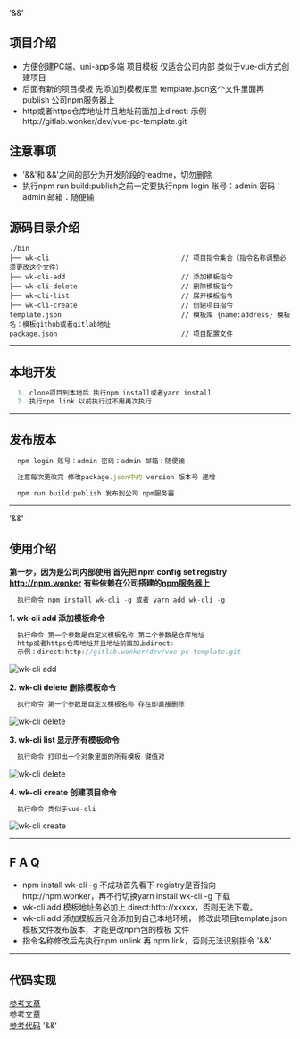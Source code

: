 '&&'
## 项目介绍

* 方便创建PC端、uni-app多端 项目模板 仅适合公司内部 类似于vue-cli方式创建项目
* 后面有新的项目模板 先添加到模板库里 template.json这个文件里面再publish 公司npm服务器上
* http或者https仓库地址并且地址前面加上direct: 示例http://gitlab.wonker/dev/vue-pc-template.git

## 注意事项

* '&&'和'&&'之间的部分为开发阶段的readme，切勿删除
* 执行npm run build:publish之前一定要执行npm login 账号：admin 密码：admin 邮箱：随便输

## 源码目录介绍
```
./bin
├── wk-cli                                 // 项目指令集合（指令名称调整必须更改这个文件）
├── wk-cli-add                             // 添加模板指令 
├── wk-cli-delete                          // 删除模板指令 
├── wk-cli-list                            // 展开模板指令 
├── wk-cli-create                          // 创建项目指令 
template.json                              // 模板库 {name:address} 模板名：模板github或者gitlab地址
package.json                               // 项目配置文件 

``` 
***
## 本地开发

```js
  1. clone项目到本地后 执行npm install或者yarn install
  2. 执行npm link 以前执行过不用再次执行
```

***
## 发布版本
  
```js
  npm login 账号：admin 密码：admin 邮箱：随便输

  注意每次更改完 修改package.json中的 version 版本号 递增

  npm run build:publish 发布到公司 npm服务器

```
---
'&&'
## 使用介绍

**第一步，因为是公司内部使用 首先把 npm config set registry http://npm.wonker**
**有些依赖在公司搭建的[npm服务器上](http://npm.wonker/)**

```js
  执行命令 npm install wk-cli -g 或者 yarn add wk-cli -g
```
  **1. wk-cli add 添加模板命令**
```js
  执行命令 第一个参数是自定义模板名称 第二个参数是仓库地址
  http或者https仓库地址并且地址前面加上direct:
  示例：direct:http://gitlab.wonker/dev/vue-pc-template.git
```
  ![wk-cli add](http://gitlab.wonker/dev/vue-cli-custom/-/raw/master/statics/add.png)

  **2. wk-cli delete 删除模板命令**
```js
  执行命令 第一个参数是自定义模板名称 存在即直接删除
```
![wk-cli delete](http://gitlab.wonker/dev/vue-cli-custom/-/raw/master/statics/delete.png)

  **3. wk-cli list 显示所有模板命令**
```js
  执行命令 打印出一个对象里面的所有模板 键值对
```
![wk-cli delete](http://gitlab.wonker/dev/vue-cli-custom/-/raw/master/statics/list.png)

  **4. wk-cli create 创建项目命令**
```js
  执行命令 类似于vue-cli
```
![wk-cli create](http://gitlab.wonker/dev/vue-cli-custom/-/raw/master/statics/create.png)

***
## F A Q

* npm install wk-cli -g 不成功首先看下 registry是否指向http://npm.wonker，再不行切换yarn install wk-cli -g 下载
* wk-cli add 模板地址务必加上 direct:http://xxxxx，否则无法下载。
* wk-cli add 添加模板后只会添加到自己本地环境， 修改此项目template.json模板文件发布版本，才能更改npm包的模板
文件
* 指令名称修改后先执行npm unlink 再 npm link，否则无法识别指令
'&&'
***
## 代码实现

[参考文章](https://juejin.cn/post/6844903807919325192)  
[参考文章](https://juejin.cn/post/6844903823455027207)  
[参考代码](https://github.com/oniya24/simple-craete-react-cli/tree/ce3defaf194d368564fd60a3e5b40c0d289c4216/simple-create-react)
'&&'

